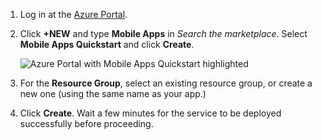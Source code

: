 1. Log in at the [Azure Portal].

2. Click **+NEW** and type **Mobile Apps** in _Search the marketplace_. Select **Mobile Apps Quickstart** and click **Create**.

    ![Azure Portal with Mobile Apps Quickstart highlighted](./media/app-service-mobile-dotnet-backend-create-new-service/search-mobile-apps-quickstart.png)

3. For the **Resource Group**, select an existing resource group, or create a new one (using the same name as your app.) 

4. Click **Create**. Wait a few minutes for the service to be deployed successfully before proceeding.

<!-- URLs. -->
[Azure Portal]: https://portal.azure.cn/